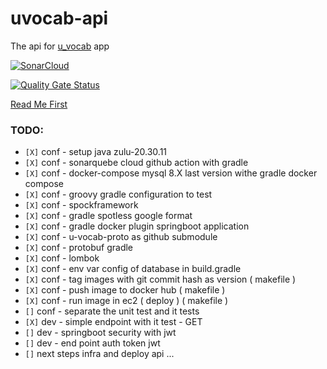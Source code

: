# uvocab-api
The api for [u_vocab](https://github.com/robsonoduarte/u_vocab) app

[![SonarCloud](https://sonarcloud.io/images/project_badges/sonarcloud-white.svg)](https://sonarcloud.io/summary/new_code?id=robsonoduarte_u-vocab-api)

[![Quality Gate Status](https://sonarcloud.io/api/project_badges/measure?project=robsonoduarte_u-vocab-api&metric=alert_status)](https://sonarcloud.io/summary/new_code?id=robsonoduarte_u-vocab-api)

[Read Me First](https://github.com/robsonoduarte/u-vocab-api/blob/main/HELP.md)

### TODO:

 * `[X]` conf - setup java zulu-20.30.11
 * `[X]` conf - sonarquebe cloud github action with gradle
 * `[X]` conf - docker-compose mysql 8.X last version withe gradle docker compose
 * `[X]` conf - groovy gradle configuration to test
 * `[X]` conf - spockframework
 * `[X]` conf - gradle spotless google format
 * `[X]` conf - gradle docker plugin springboot application
 * `[X]` conf - u-vocab-proto as github submodule
 * `[X]` conf - protobuf gradle
 * `[X]` conf - lombok
 * `[X]` conf - env var config of database in build.gradle
 * `[X]` conf - tag images with git commit hash as version ( makefile )
 * `[X]` conf - push image to docker hub ( makefile )
 * `[X]` conf - run image in ec2 ( deploy ) ( makefile )
 * `[]`  conf - separate the unit test and it tests
 * `[X]` dev - simple endpoint with it test - GET
 * `[]` dev - springboot security with jwt
 * `[]` dev - end point auth token jwt
 * `[]` next steps infra and deploy api ...
